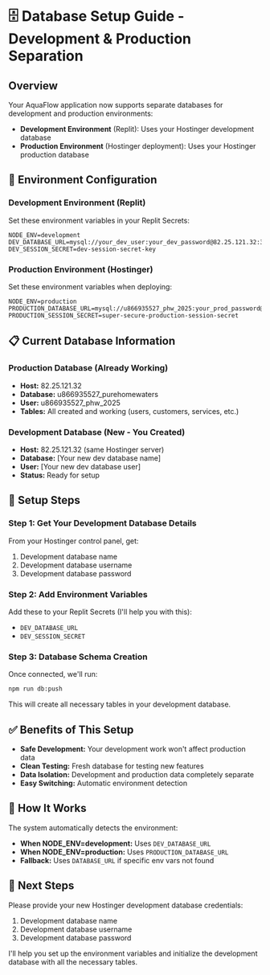 # 🗄️ Database Setup Guide - Development & Production Separation

## Overview
Your AquaFlow application now supports separate databases for development and production environments:

- **Development Environment** (Replit): Uses your Hostinger development database
- **Production Environment** (Hostinger deployment): Uses your Hostinger production database

## 🔧 Environment Configuration

### Development Environment (Replit)
Set these environment variables in your Replit Secrets:

```env
NODE_ENV=development
DEV_DATABASE_URL=mysql://your_dev_user:your_dev_password@82.25.121.32:3306/your_dev_database_name
DEV_SESSION_SECRET=dev-session-secret-key
```

### Production Environment (Hostinger)
Set these environment variables when deploying:

```env
NODE_ENV=production
PRODUCTION_DATABASE_URL=mysql://u866935527_phw_2025:your_prod_password@82.25.121.32:3306/u866935527_purehomewaters
PRODUCTION_SESSION_SECRET=super-secure-production-session-secret
```

## 📋 Current Database Information

### Production Database (Already Working)
- **Host:** 82.25.121.32
- **Database:** u866935527_purehomewaters
- **User:** u866935527_phw_2025
- **Tables:** All created and working (users, customers, services, etc.)

### Development Database (New - You Created)
- **Host:** 82.25.121.32 (same Hostinger server)
- **Database:** [Your new dev database name]
- **User:** [Your new dev database user]
- **Status:** Ready for setup

## 🚀 Setup Steps

### Step 1: Get Your Development Database Details
From your Hostinger control panel, get:
1. Development database name
2. Development database username  
3. Development database password

### Step 2: Add Environment Variables
Add these to your Replit Secrets (I'll help you with this):
- `DEV_DATABASE_URL`
- `DEV_SESSION_SECRET`

### Step 3: Database Schema Creation
Once connected, we'll run:
```bash
npm run db:push
```
This will create all necessary tables in your development database.

## ✅ Benefits of This Setup

- **Safe Development:** Your development work won't affect production data
- **Clean Testing:** Fresh database for testing new features
- **Data Isolation:** Development and production data completely separate
- **Easy Switching:** Automatic environment detection

## 🔄 How It Works

The system automatically detects the environment:
- **When NODE_ENV=development:** Uses `DEV_DATABASE_URL`
- **When NODE_ENV=production:** Uses `PRODUCTION_DATABASE_URL`
- **Fallback:** Uses `DATABASE_URL` if specific env vars not found

## 📝 Next Steps

Please provide your new Hostinger development database credentials:
1. Development database name
2. Development database username
3. Development database password

I'll help you set up the environment variables and initialize the development database with all the necessary tables.